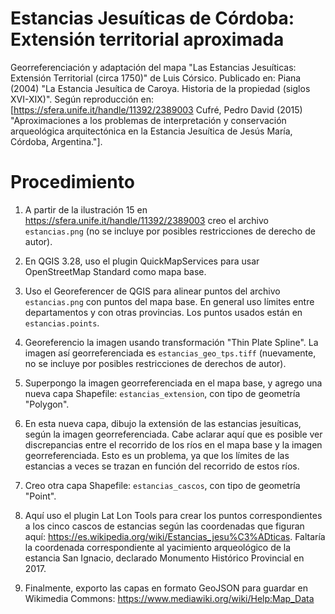 # Estancias Jesuíticas de Córdoba: Extensión territorial aproximada

Georreferenciación y adaptación del mapa "Las Estancias Jesuíticas: Extensión Territorial (circa 1750)" de Luis Córsico. Publicado en: Piana (2004) "La Estancia Jesuítica de Caroya. Historia de la propiedad (siglos XVI-XIX)". Según reproducción en: [https://sfera.unife.it/handle/11392/2389003 Cufré, Pedro David (2015) "Aproximaciones a los problemas de interpretación y conservación arqueológica arquitectónica en la Estancia Jesuítica de Jesús María, Córdoba, Argentina."].

# Procedimiento

1. A partir de la ilustración 15 en https://sfera.unife.it/handle/11392/2389003 creo el archivo `estancias.png` (no se incluye por posibles restricciones de derecho de autor).

2. En QGIS 3.28, uso el plugin QuickMapServices para usar OpenStreetMap Standard como mapa base.

3. Uso el Georeferencer de QGIS para alinear puntos del archivo `estancias.png` con puntos del mapa base. En general uso límites entre departamentos y con otras provincias. Los puntos usados están en `estancias.points`.

4. Georeferencio la imagen usando transformación "Thin Plate Spline". La imagen así georreferenciada es `estancias_geo_tps.tiff` (nuevamente, no se incluye por posibles restricciones de derechos de autor).

5. Superpongo la imagen georreferenciada en el mapa base, y agrego una nueva capa Shapefile: `estancias_extension`, con tipo de geometría "Polygon".

6. En esta nueva capa, dibujo la extensión de las estancias jesuíticas, según la imagen georreferenciada. Cabe aclarar aquí que es posible ver discrepancias entre el recorrido de los ríos en el mapa base y la imagen georreferenciada. Esto es un problema, ya que los límites de las estancias a veces se trazan en función del recorrido de estos ríos.

7. Creo otra capa Shapefile: `estancias_cascos`, con tipo de geometría "Point".

8. Aquí uso el plugin Lat Lon Tools para crear los puntos correspondientes a los cinco cascos de estancias según las coordenadas que figuran aquí: https://es.wikipedia.org/wiki/Estancias_jesu%C3%ADticas. Faltaría la coordenada correspondiente al yacimiento arqueológico de la estancia San Ignacio, declarado Monumento Histórico Provincial en 2017.

9. Finalmente, exporto las capas en formato GeoJSON para guardar en Wikimedia Commons: https://www.mediawiki.org/wiki/Help:Map_Data
